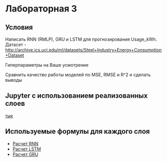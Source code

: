 # Лабораторная 3
## Условия
Написать RNN (RMLP), GRU и LSTM для прогнозирования Usage_kWh. Датасет - http://archive.ics.uci.edu/ml/datasets/Steel+Industry+Energy+Consumption+Dataset

Гиперпараметры на Ваше усмотрение

Сравнить качество работы моделей по MSE, RMSE и R^2 и сделать выводы

## Jupyter с использованием реализованных слоев
[тык](./RNN_Electric.ipynb)

## Используемые формулы для каждого слоя
- [Расчет RNN](./Расчет%20RNN.md)
- [Расчет LSTM](./Расчет%20LSTM.md)
- [Расчет GRU](./Расчет%20GRU.md)